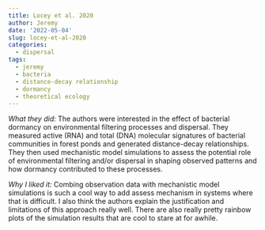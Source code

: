 ```yaml
---
title: Locey et al. 2020
author: Jeremy
date: '2022-05-04'
slug: locey-et-al-2020
categories:
  - dispersal
tags:
  - jeremy
  - bacteria
  - distance-decay relationship
  - dormancy
  - theoretical ecology
---
```


_What they did:_ The authors were interested in the effect of bacterial dormancy on environmental filtering processes and dispersal. They measured active (RNA) and total (DNA) molecular signatures of bacterial communities in forest ponds and generated distance-decay relationships. They then used mechanistic model simulations to assess the potential role of environmental filtering and/or dispersal in shaping observed patterns and how dormancy contributed to these processes.

_Why I liked it:_ Combing observation data with mechanistic model simulations is such a cool way to add assess mechanism in systems where that is difficult. I also think the authors explain the justification and limitations of this approach really well. There are also really pretty rainbow plots of the simulation results that are cool to stare at for awhile. 